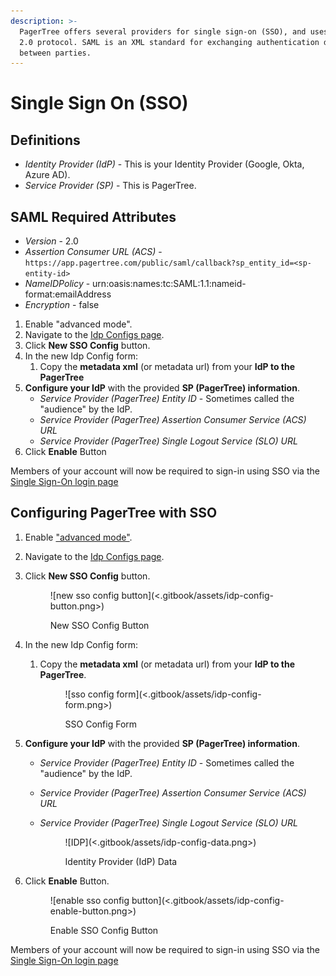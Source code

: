 ```yaml
---
description: >-
  PagerTree offers several providers for single sign-on (SSO), and uses the SAML
  2.0 protocol. SAML is an XML standard for exchanging authentication data
  between parties.
---
```


# Single Sign On (SSO)

## Definitions <a href="#definitions" id="definitions"></a>

* _Identity Provider (IdP)_ - This is your Identity Provider (Google, Okta, Azure AD).
* _Service Provider (SP)_ - This is PagerTree.

## SAML Required Attributes <a href="#saml-required-attributes" id="saml-required-attributes"></a>

* _Version_ - 2.0
* _Assertion Consumer URL (ACS)_ - `https://app.pagertree.com/public/saml/callback?sp_entity_id=<sp-entity-id>`
* _NameIDPolicy_ - urn:oasis:names:tc:SAML:1.1:nameid-format:emailAddress
* _Encryption_ - false

1. Enable "advanced mode".
2. Navigate to the [Idp Configs page](https://app.pagertree.com/single\_sign\_on\_configs).
3. Click **New SSO Config** button.&#x20;
4. In the new Idp Config form:
   1. Copy the **metadata xml** (or metadata url) from your **IdP to the PagerTree**&#x20;
5. **Configure your IdP** with the provided **SP (PagerTree) information**.
   * _Service Provider (PagerTree) Entity ID_ - Sometimes called the "audience" by the IdP.
   * _Service Provider (PagerTree) Assertion Consumer Service (ACS) URL_
   * _Service Provider (PagerTree) Single Logout Service (SLO) URL_&#x20;
6. Click **Enable** Button&#x20;

Members of your account will now be required to sign-in using SSO via the [Single Sign-On login page](https://app.pagertree.com/sso)

## Configuring PagerTree with SSO

1. Enable ["advanced mode"](https://docs.pagertree.com/knowledge-base/users#advanced-mode).
2. Navigate to the [Idp Configs page](https://app.pagertree.com/single\_sign\_on\_configs).
3.  Click **New SSO Config** button.&#x20;

    <figure>![new sso config button](<.gitbook/assets/idp-config-button.png>)<figcaption><p>New SSO Config Button</p></figcaption></figure>
4. In the new Idp Config form:
   1.  Copy the **metadata xml** (or metadata url) from your **IdP to the PagerTree**.&#x20;

       <figure>![sso config form](<.gitbook/assets/idp-config-form.png>)<figcaption><p>SSO Config Form</p></figcaption></figure>
5. **Configure your IdP** with the provided **SP (PagerTree) information**.
   * _Service Provider (PagerTree) Entity ID_ - Sometimes called the "audience" by the IdP.
   * _Service Provider (PagerTree) Assertion Consumer Service (ACS) URL_
   *   _Service Provider (PagerTree) Single Logout Service (SLO) URL_&#x20;

       <figure>![IDP](<.gitbook/assets/idp-config-data.png>)<figcaption><p>Identity Provider (IdP) Data</p></figcaption></figure>
6.  Click **Enable** Button.&#x20;

    <figure>![enable sso config button](<.gitbook/assets/idp-config-enable-button.png>)<figcaption><p>Enable SSO Config Button</p></figcaption></figure>

Members of your account will now be required to sign-in using SSO via the [Single Sign-On login page](https://app.pagertree.com/sso)
